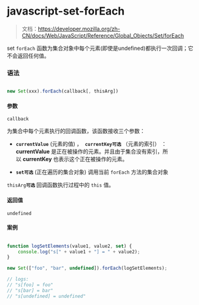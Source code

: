 # javascript-set-forEach

> 文档：https://developer.mozilla.org/zh-CN/docs/Web/JavaScript/Reference/Global_Objects/Set/forEach


set `forEach` 函数为集合对象中每个元素(即使是undefined)都执行一次回调；它不会返回任何值。

### 语法

```js

new Set(xxx).forEach(callback[, thisArg])

```


#### 参数

`callback`

为集合中每个元素执行的回调函数，该函数接收三个参数：

- **`currentValue`**  (元素的值) ，   **`currentKey可选`**   （元素的索引） ：   **currentValue** 是正在被操作的元素。并且由于集合没有索引，所以 **currentKey** 也表示这个正在被操作的元素。

- **`set可选`**   (正在遍历的集合对象)      调用当前 `forEach` 方法的集合对象

 `thisArg`**`可选`**     回调函数执行过程中的 `this` 值。

#### 返回值

`undefined`


#### 案例

```js

function logSetElements(value1, value2, set) {
    console.log("s[" + value1 + "] = " + value2);
}

new Set(["foo", "bar", undefined]).forEach(logSetElements);

// logs:
// "s[foo] = foo"
// "s[bar] = bar"
// "s[undefined] = undefined"

```